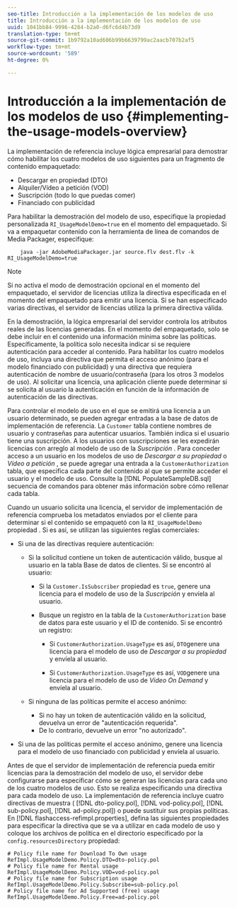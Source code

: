 ```yaml
---
seo-title: Introducción a la implementación de los modelos de uso
title: Introducción a la implementación de los modelos de uso
uuid: 1041bb84-9996-4284-b2a0-d6fc6d4b73d9
translation-type: tm+mt
source-git-commit: 1b9792a10ad606b99b6639799ac2aacb707b2af5
workflow-type: tm+mt
source-wordcount: '589'
ht-degree: 0%

---
```



# Introducción a la implementación de los modelos de uso {#implementing-the-usage-models-overview}

La implementación de referencia incluye lógica empresarial para demostrar cómo habilitar los cuatro modelos de uso siguientes para un fragmento de contenido empaquetado:

* Descargar en propiedad (DTO)
* Alquiler/Vídeo a petición (VOD)
* Suscripción (todo lo que puedas comer)
* Financiado con publicidad

Para habilitar la demostración del modelo de uso, especifique la propiedad personalizada `RI_UsageModelDemo=true` en el momento del empaquetado. Si va a empaquetar contenido con la herramienta de línea de comandos de Media Packager, especifique:

```
    java -jar AdobeMediaPackager.jar source.flv dest.flv -k RI_UsageModelDemo=true
```

>[!NOTE]
>
>Si no activa el modo de demostración opcional en el momento del empaquetado, el servidor de licencias utiliza la directiva especificada en el momento del empaquetado para emitir una licencia. Si se han especificado varias directivas, el servidor de licencias utiliza la primera directiva válida.

En la demostración, la lógica empresarial del servidor controla los atributos reales de las licencias generadas. En el momento del empaquetado, solo se debe incluir en el contenido una información mínima sobre las políticas. Específicamente, la política solo necesita indicar si se requiere autenticación para acceder al contenido. Para habilitar los cuatro modelos de uso, incluya una directiva que permita el acceso anónimo (para el modelo financiado con publicidad) y una directiva que requiera autenticación de nombre de usuario/contraseña (para los otros 3 modelos de uso). Al solicitar una licencia, una aplicación cliente puede determinar si se solicita al usuario la autenticación en función de la información de autenticación de las directivas.

Para controlar el modelo de uso en el que se emitirá una licencia a un usuario determinado, se pueden agregar entradas a la base de datos de implementación de referencia. La `Customer` tabla contiene nombres de usuario y contraseñas para autenticar usuarios. También indica si el usuario tiene una suscripción. A los usuarios con suscripciones se les expedirán licencias con arreglo al modelo de uso de la *Suscripción* . Para conceder acceso a un usuario en los modelos de uso de *Descargar a su propiedad* o *Vídeo a petición* , se puede agregar una entrada a la `CustomerAuthorization` tabla, que especifica cada parte del contenido al que se permite acceder el usuario y el modelo de uso. Consulte la [!DNL PopulateSampleDB.sql] secuencia de comandos para obtener más información sobre cómo rellenar cada tabla.

Cuando un usuario solicita una licencia, el servidor de implementación de referencia comprueba los metadatos enviados por el cliente para determinar si el contenido se empaquetó con la `RI_UsageModelDemo` propiedad . Si es así, se utilizan las siguientes reglas comerciales:

* Si una de las directivas requiere autenticación:

   * Si la solicitud contiene un token de autenticación válido, busque al usuario en la tabla Base de datos de clientes. Si se encontró al usuario:

      * Si la `Customer.IsSubscriber` propiedad es `true`, genere una licencia para el modelo de uso de la *Suscripción* y envíela al usuario.

      * Busque un registro en la tabla de la `CustomerAuthorization` base de datos para este usuario y el ID de contenido. Si se encontró un registro:

         * Si `CustomerAuthorization.UsageType` es así, `DTO`genere una licencia para el modelo de uso de *Descargar a su propiedad* y envíela al usuario.

         * Si `CustomerAuthorization.UsageType` es así, `VOD`genere una licencia para el modelo de uso de *Video On Demand* y envíela al usuario.
   * Si ninguna de las políticas permite el acceso anónimo:

      * Si no hay un token de autenticación válido en la solicitud, devuelva un error de &quot;autenticación requerida&quot;.
      * De lo contrario, devuelve un error &quot;no autorizado&quot;.


* Si una de las políticas permite el acceso anónimo, genere una licencia para el modelo de uso financiado con publicidad y envíela al usuario.

Antes de que el servidor de implementación de referencia pueda emitir licencias para la demostración del modelo de uso, el servidor debe configurarse para especificar cómo se generan las licencias para cada uno de los cuatro modelos de uso. Esto se realiza especificando una directiva para cada modelo de uso. La implementación de referencia incluye cuatro directivas de muestra ( [!DNL dto-policy.pol], [!DNL vod-policy.pol], [!DNL sub-policy.pol], [!DNL ad-policy.pol]) o puede sustituir sus propias políticas. En [!DNL flashaccess-refimpl.properties], defina las siguientes propiedades para especificar la directiva que se va a utilizar en cada modelo de uso y coloque los archivos de política en el directorio especificado por la `config.resourcesDirectory` propiedad:

```
# Policy file name for Download To Own usage  
RefImpl.UsageModelDemo.Policy.DTO=dto-policy.pol  
# Policy file name for Rental usage  
RefImpl.UsageModelDemo.Policy.VOD=vod-policy.pol  
# Policy file name for Subscription usage  
RefImpl.UsageModelDemo.Policy.Subscribe=sub-policy.pol  
# Policy file name for Ad Supported (free) usage  
RefImpl.UsageModelDemo.Policy.Free=ad-policy.pol
```

